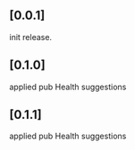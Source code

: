 ## [0.0.1] 

 init release.

## [0.1.0] 

applied pub Health suggestions

## [0.1.1] 

applied pub Health suggestions